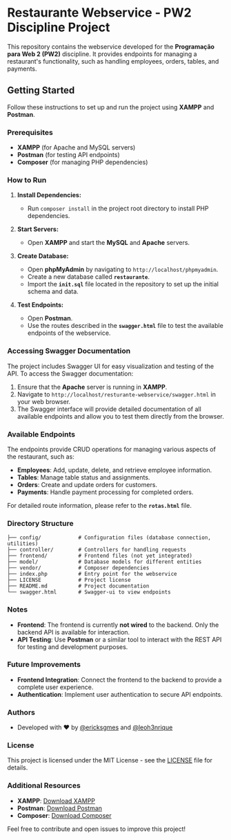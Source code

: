 # Restaurante Webservice - PW2 Discipline Project

This repository contains the webservice developed for the **Programação para Web 2 (PW2)** discipline. It provides endpoints for managing a restaurant's functionality, such as handling employees, orders, tables, and payments.

## Getting Started

Follow these instructions to set up and run the project using **XAMPP** and **Postman**.

### Prerequisites

- **XAMPP** (for Apache and MySQL servers)
- **Postman** (for testing API endpoints)
- **Composer** (for managing PHP dependencies)

### How to Run

1. **Install Dependencies:**
   - Run `composer install` in the project root directory to install PHP dependencies.

2. **Start Servers:**
   - Open **XAMPP** and start the **MySQL** and **Apache** servers.

3. **Create Database:**
   - Open **phpMyAdmin** by navigating to `http://localhost/phpmyadmin`.
   - Create a new database called **`restaurante`**.
   - Import the **`init.sql`** file located in the repository to set up the initial schema and data.

4. **Test Endpoints:**
   - Open **Postman**.
   - Use the routes described in the **`swagger.html`** file to test the available endpoints of the webservice.

### Accessing Swagger Documentation

The project includes Swagger UI for easy visualization and testing of the API. To access the Swagger documentation:

1. Ensure that the **Apache** server is running in **XAMPP**.
2. Navigate to `http://localhost/resturante-webservice/swagger.html` in your web browser.
3. The Swagger interface will provide detailed documentation of all available endpoints and allow you to test them directly from the browser.

### Available Endpoints

The endpoints provide CRUD operations for managing various aspects of the restaurant, such as:

- **Employees**: Add, update, delete, and retrieve employee information.
- **Tables**: Manage table status and assignments.
- **Orders**: Create and update orders for customers.
- **Payments**: Handle payment processing for completed orders.

For detailed route information, please refer to the **`rotas.html`** file.

### Directory Structure

```
├── config/            # Configuration files (database connection, utilities)
├── controller/        # Controllers for handling requests
├── frontend/          # Frontend files (not yet integrated)
├── model/             # Database models for different entities
├── vendor/            # Composer dependencies
├── index.php          # Entry point for the webservice
├── LICENSE            # Project license 
├── README.md          # Project documentation
└── swagger.html       # Swagger-ui to view endpoints
```

### Notes

- **Frontend**: The frontend is currently **not wired** to the backend. Only the backend API is available for interaction.
- **API Testing**: Use **Postman** or a similar tool to interact with the REST API for testing and development purposes.

### Future Improvements

- **Frontend Integration**: Connect the frontend to the backend to provide a complete user experience.
- **Authentication**: Implement user authentication to secure API endpoints.

### Authors

- Developed with ❤️ by [@ericksgmes](https://github.com/ericksgmes) and [@leoh3nrique](https://github.com/leoh3nrique)

### License

This project is licensed under the MIT License - see the [LICENSE](LICENSE) file for details.

### Additional Resources

- **XAMPP**: [Download XAMPP](https://www.apachefriends.org/index.html)
- **Postman**: [Download Postman](https://www.postman.com/downloads/)
- **Composer**: [Download Composer](https://getcomposer.org/download/)

Feel free to contribute and open issues to improve this project!
